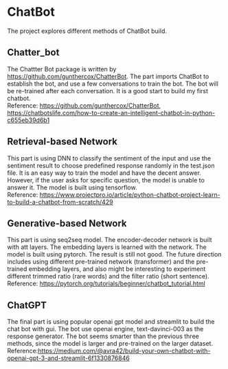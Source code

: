 # ChatBot
The project explores different methods of ChatBot build. 
## Chatter_bot
The Chattter Bot package is written by https://github.com/gunthercox/ChatterBot. The part imports ChatBot to establish the bot, and use a few conversations to train the bot. The bot will be re-trained after each conversation. It is a good start to build my first chatbot. \
Reference: https://github.com/gunthercox/ChatterBot, https://chatbotslife.com/how-to-create-an-intelligent-chatbot-in-python-c655eb39d6b1 

## Retrieval-based Network
This part is using DNN to classify the sentiment of the input and use the sentiment result to choose predefined response randomly in the test.json file. It is an easy way to train the model and have the decent answer. However, if the user asks for specific question, the model is unable to answer it. The model is built using tensorflow. \
Reference: https://www.projectpro.io/article/python-chatbot-project-learn-to-build-a-chatbot-from-scratch/429

## Generative-based Network
This part is using seq2seq model. The encoder-decoder network is built with att layers. The embedding layers is learned with the network. The model is built using pytorch. The result is still not good. The future direction includes using different pre-trained network (transformer) and the pre-trained embedding layers, and also might be interesting to experiment different trimmed ratio (rare words) and the filter ratio (short sentence). \
Reference: https://pytorch.org/tutorials/beginner/chatbot_tutorial.html

## ChatGPT
The final part is using popular openai gpt model and streamlit to build the chat bot with gui. The bot use openai engine, text-davinci-003 as the response generator. The bot seems smarter than the previous three methods, since the model is larger and pre-trained on the larger dataset. \
Reference:https://medium.com/@avra42/build-your-own-chatbot-with-openai-gpt-3-and-streamlit-6f1330876846
